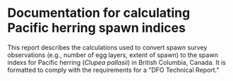 # Documentation for calculating Pacific herring spawn indices

This report describes the calculations used to convert spawn survey observations (e.g., number of egg layers, extent of spawn) to the spawn indexs for Pacific herring (*Clupea pallasii*) in British Columbia, Canada.
It is formatted to comply with the requirements for a "DFO Technical Report."
